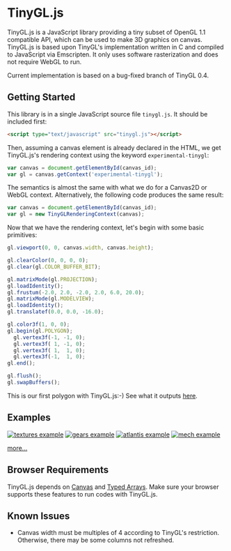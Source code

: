 TinyGL.js
=========

TinyGL.js is a JavaScript library providing a tiny subset of OpenGL 1.1 compatible API, which can be used to make 3D graphics on canvas. TinyGL.js is based upon TinyGL's implementation written in C and compiled to JavaScript via Emscripten. It only uses software rasterization and does not require WebGL to run.

Current implementation is based on a bug-fixed branch of TinyGL 0.4.

Getting Started
---------------

This library is in a single JavaScript source file `tinygl.js`. It should be included first:

```html
<script type="text/javascript" src="tinygl.js"></script>
```

Then, assuming a canvas element is already declared in the HTML, we get TinyGL.js's rendering context using the keyword `experimental-tinygl`:

```js
var canvas = document.getElementById(canvas_id);
var gl = canvas.getContext('experimental-tinygl');
```

The semantics is almost the same with what we do for a Canvas2D or WebGL context.  Alternatively, the following code produces the same result:

```js
var canvas = document.getElementById(canvas_id);
var gl = new TinyGLRenderingContext(canvas);
```

Now that we have the rendering context, let's begin with some basic primitives:

```js
gl.viewport(0, 0, canvas.width, canvas.height);

gl.clearColor(0, 0, 0, 0);
gl.clear(gl.COLOR_BUFFER_BIT);

gl.matrixMode(gl.PROJECTION);
gl.loadIdentity();
gl.frustum(-2.0, 2.0, -2.0, 2.0, 6.0, 20.0);
gl.matrixMode(gl.MODELVIEW);
gl.loadIdentity();
gl.translatef(0.0, 0.0, -16.0);

gl.color3f(1, 0, 0);
gl.begin(gl.POLYGON);
  gl.vertex3f(-1, -1, 0);
  gl.vertex3f( 1, -1, 0);
  gl.vertex3f( 1,  1, 0);
  gl.vertex3f(-1,  1, 0);
gl.end();

gl.flush();
gl.swapBuffers();
```

This is our first polygon with TinyGL.js:-)  See what it outputs [here](http://humu2009.github.io/tinygl.js/examples/my_first_polygon.html).

Examples
--------

[![textures example](http://humu2009.github.io/tinygl.js/screenshots/textures.jpg)](http://humu2009.github.io/tinygl.js/examples/textures.html)
[![gears example](http://humu2009.github.io/tinygl.js/screenshots/gears.jpg)](http://humu2009.github.io/tinygl.js/examples/gears.html)
[![atlantis example](http://humu2009.github.io/tinygl.js/screenshots/atlantis.jpg)](http://humu2009.github.io/tinygl.js/examples/atlantis.html)
[![mech example](http://humu2009.github.io/tinygl.js/screenshots/mech.jpg)](http://humu2009.github.io/tinygl.js/examples/mech.html)

[more...](https://github.com/humu2009/tinygl.js/wiki/Examples)

Browser Requirements
--------------------

TinyGL.js depends on [Canvas](http://caniuse.com/#feat=canvas) and  [Typed Arrays](http://caniuse.com/#feat=typedarrays). Make sure your browser supports these features to run codes with TinyGL.js.

Known Issues
------------

* Canvas width must be multiples of 4 according to TinyGL's restriction. Otherwise, there may be some columns not refreshed.
